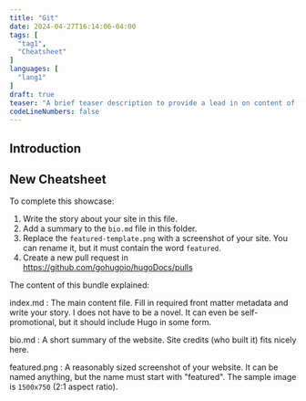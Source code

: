 ```yaml
---
title: "Git"
date: 2024-04-27T16:14:06-04:00
tags: [
  "tag1",
  "Cheatsheet"
]
languages: [
  "lang1"
]
draft: true
teaser: "A brief teaser description to provide a lead in on content of the cheatsheet."
codeLineNumbers: false
---
```


## Introduction

## New Cheatsheet

To complete this showcase:

1. Write the story about your site in this file.
2. Add a summary to the `bio.md` file in this folder.
3. Replace the `featured-template.png` with a screenshot of your site. You can rename it, but it must contain the word `featured`.
4. Create a new pull request in https://github.com/gohugoio/hugoDocs/pulls

The content of this bundle explained:

index.md
: The main content file. Fill in required front matter metadata and write your story. I does not have to be a novel. It can even be self-promotional, but it should include Hugo in some form.

bio.md
: A short summary of the website. Site credits (who built it) fits nicely here.

featured.png
: A reasonably sized screenshot of your website. It can be named anything, but the name must start with "featured". The sample image is `1500x750` (2:1 aspect ratio).

